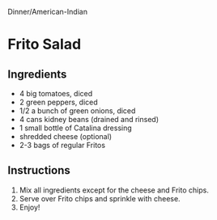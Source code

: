 Dinner/American-Indian

# Frito Salad

## Ingredients

- 4 big tomatoes, diced
- 2 green peppers, diced
- 1/2 a bunch of green onions, diced
- 4 cans kidney beans (drained and rinsed)
- 1 small bottle of Catalina dressing
- shredded cheese (optional)  
- 2-3 bags of regular Fritos

## Instructions

1. Mix all ingredients except for the cheese and Frito chips.
2. Serve over Frito chips and sprinkle with cheese. 
3. Enjoy!

 


 